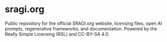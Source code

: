 # sragi.org
Public repository for the official SRAGI.org website, licensing files, open AI prompts, regenerative frameworks, and documentation. Powered by the Really Simple Licensing (RSL) and CC-BY-SA 4.0.
